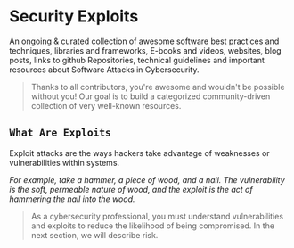 # Security Exploits


An ongoing & curated collection of awesome software best practices and techniques, libraries and frameworks, E-books and videos, websites, blog posts, links to github Repositories, technical guidelines and important resources about  Software Attacks in Cybersecurity.
> Thanks to all contributors, you're awesome and wouldn't be possible without you! Our goal is to build a categorized community-driven collection of very well-known resources.

## `What Are Exploits`

Exploit attacks are the ways hackers take advantage of weaknesses or vulnerabilities within systems. 

*For example, take a hammer, a piece of wood, and a nail. The vulnerability is the soft, permeable nature of wood, and the exploit is the act of hammering the nail into the wood.*

> As a cybersecurity professional, you must understand vulnerabilities and exploits to reduce the likelihood of being compromised. In the next section, we will describe risk.
